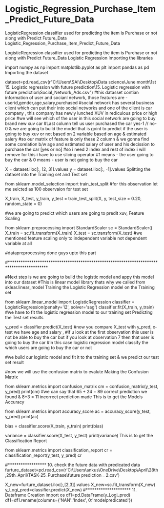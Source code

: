 # Logistic_Regression_Purchase_Item_Predict_Future_Data
LogisticRegression classifier used for predicting the item is Purchase or not along with Predict Future_Data
Logistic_Regression_Purchase_Item_Predict_Future_Data

LogisticRegression classifier used for predicting the item is Purchase or not along with Predict Future_Data
Logistic Regression
Importing the libraries

import numpy as np import matplotlib.pyplot as plt import pandas as pd
Importing the dataset

dataset=pd.read_csv(r"C:\Users\SAI\Desktop\Data science\June month\1st 15. Logistic regression with future prediction\15. Logistic regression with future prediction\Social_Network_Ads.csv") #this datasset contian information of user and socianl network, those features are - userid,gender,age,salary,purchased #social network has several business client which can put their into social networks and one of the client is car company , this company has newly lunched XUV in rediculous price or high price #we will see which of the user in this social network are going to buy brand new xuv car #Last column tell us user purchased the car yes-1 // no-0 & we are going to build the model that is goint to predict if the user is going to buy xuv or not based on 2 variable based on age & estimated salery #so our matrix of feature is only these 2 column & we gonna find some corelation b/w age and estimated salary of user and his decission to purchase the car [yes or no] #so i need 2 index and rest of index i will remove for this i have to use slicing operator #1 means - the user going to buy the car & 0 means - user is not going to buy the car

X = dataset.iloc[:, [2, 3]].values y = dataset.iloc[:, -1].values
Splitting the dataset into the Training set and Test set

from sklearn.model_selection import train_test_split #for this observation let me selcted as 100 observaion for test set

X_train, X_test, y_train, y_test = train_test_split(X, y, test_size = 0.20, random_state = 0)

#we are going to predict which users are going to predit xuv,
Feature Scaling

from sklearn.preprocessing import StandardScaler sc = StandardScaler() X_train = sc.fit_transform(X_train) X_test = sc.transform(X_test) #we mentioned feature scaling only to independent variable not dependent variable at all

#datapreprocessing done guys upto this part

#******************************************************************************************

#Next step is we are going to build the logistic model and appy this model into our dataset #This is linear model library thats why we called from sklear.linear_model
Training the Logistic Regression model on the Training set

from sklearn.linear_model import LogisticRegression classifier = LogisticRegression(penalty='l2', solver='sag') classifier.fit(X_train, y_train) #we have to fit the logistic regression model to our training set
Predicting the Test set results

y_pred = classifier.predict(X_test) #now you compare X_test with y_pred, x-test we have age and salary , #if u look at the first observation this user is not be able to buy the car but if you look at observation 7 then that user is going to buy the car #in this case logistic regression model classify the which users are going to buy the car or not

#we build our logistic model and fit it to the training set & we predict our test set result

#now we will use the confusion matrix to evalute
Making the Confusion Matrix

from sklearn.metrics import confusion_matrix cm = confusion_matrix(y_test, y_pred) print(cm) #we can say that 65 + 24 = 89 correct prediction we found & 8+3 = 11 incorrect prediction made
This is to get the Models Accuracy

from sklearn.metrics import accuracy_score ac = accuracy_score(y_test, y_pred) print(ac)

bias = classifier.score(X_train, y_train) print(bias)

variance = classifier.score(X_test, y_test) print(variance)
This is to get the Classification Report

from sklearn.metrics import classification_report cr = classification_report(y_test, y_pred) cr

#****************** 10. check the future data with predicated data furture_dataset=pd.read_csv(r'C:\Users\ankus\OneDrive\Desktop\April\28th,29th_April\TASK-25_Purchase\future prediction _ 2.csv')

X_new=furture_dataset.iloc[:,[2,3]].values X_new=sc.fit_transform(X_new) y_Logi_pred=classifier.predict(X_new) #********************* 11. Dataframe Creation import os df1=pd.DataFrame(y_Logi_pred) df1=df1.rename(columns={'NAN':'Index', 0:'modelpredicated'}) 
